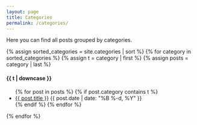 ```yaml
---
layout: page
title: Categories
permalink: /categories/
---
```


Here you can find all posts grouped by categories.

{% assign sorted_categories = site.categories | sort %}
{% for category in sorted_categories %}
  {% assign t = category | first %}
  {% assign posts = category | last %}

#### {{ t | downcase }}
<ul>
{% for post in posts %}
  {% if post.category contains t %}
  <li>
    <a href="{{ post.url }}">{{ post.title }}</a>
    <span class="date">{{ post.date | date: "%B %-d, %Y"  }}</span>
  </li>
  {% endif %}
{% endfor %}
</ul>
{% endfor %}
